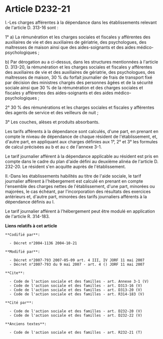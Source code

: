 # Article D232-21

I.-Les charges afférentes à la dépendance dans les établissements relevant de l'article D. 313-16 sont : 

1° a) La rémunération et les charges sociales et fiscales y afférentes des auxiliaires de vie et des auxiliaires de
gériatrie, des psychologues, des maîtresses de maison ainsi que des aides-soignants et des aides médico-psychologiques ; 

b) Par dérogation au a ci-dessus, dans les structures mentionnées à l'article D. 313-20, la rémunération et les charges
sociales et fiscales y afférentes des auxiliaires de vie et des auxiliaires de gériatrie, des psychologues, des maîtresses de
maison, 30 % du forfait journalier de frais de transport fixé par décision des ministres chargés des personnes âgées et de la
sécurité sociale ainsi que 30 % de la rémunération et des charges sociales et fiscales y afférentes des aides-soignants et
des aides médico-psychologiques ; 

2° 30 % des rémunérations et les charges sociales et fiscales y afférentes des agents de service et des veilleurs de nuit ; 

3° Les couches, alèses et produits absorbants. 

Les tarifs afférents à la dépendance sont calculés, d'une part, en prenant en compte le niveau de dépendance de chaque
résident de l'établissement, et, d'autre part, en appliquant aux charges définies aux 1°, 2° et 3° les formules de calcul
précisées au b et au c de l'annexe 3-1. 

Le tarif journalier afférent à la dépendance applicable au résident est pris en compte dans le cadre du plan d'aide défini au
deuxième alinéa de l'article D. 232-20. Le résident s'en acquitte auprès de l'établissement. 

II.-Dans les établissements habilités au titre de l'aide sociale, le tarif journalier afférent à l'hébergement est calculé en
prenant en compte l'ensemble des charges nettes de l'établissement, d'une part, minorées ou majorées, le cas échéant, par
l'incorporation des résultats des exercices antérieurs et, d'autre part, minorées des tarifs journaliers afférents à la
dépendance définis au I. 

Le tarif journalier afférent à l'hébergement peut être modulé en application de l'article R. 314-183.

**Liens relatifs à cet article**

	**Codifié par**:

	  - Décret n°2004-1136 2004-10-21

	**Modifié par**:

	  - Décret n°2007-793 2007-05-09 art. 4 III, IV JORF 11 mai 2007
	  - Décret n°2007-793 du 9 mai 2007 - art. 4 () JORF 11 mai 2007

	**Cite**:

	  - Code de l'action sociale et des familles - art. Annexe 3-1 (V)
	  - Code de l'action sociale et des familles - art. D313-16 (V)
	  - Code de l'action sociale et des familles - art. D313-20 (V)
	  - Code de l'action sociale et des familles - art. R314-183 (V)

	**Cité par**:

	  - Code de l'action sociale et des familles - art. D232-20 (V)
	  - Code de l'action sociale et des familles - art. D232-22 (V)

	**Anciens textes**:

	  - Code de l'action sociale et des familles - art. R232-21 (T)

